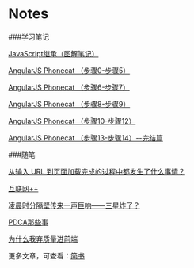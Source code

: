 # Notes

###学习笔记

<a href="http://www.jianshu.com/p/0045cd01e0be" target="_blank">JavaScript继承（图解笔记）</a>

<a href="http://www.jianshu.com/p/85220c95f3eb">AngularJS Phonecat （步骤0-步骤5）</a>

<a href="http://www.jianshu.com/p/62811c260f81">AngularJS Phonecat （步骤6-步骤7）</a>

<a href="http://www.jianshu.com/p/a8eb0b9dd22b">AngularJS Phonecat （步骤8-步骤9）</a>

<a href="http://www.jianshu.com/p/cc7bd0d905d5">AngularJS Phonecat （步骤10-步骤12）</a>

<a href="http://www.jianshu.com/p/7fa92782a6e0">AngularJS Phonecat （步骤13-步骤14）--完结篇</a>

###随笔

<a href="http://www.jianshu.com/p/71cf7f69eca8">从输入 URL 到页面加载完成的过程中都发生了什么事情？</a>

<a href="http://www.jianshu.com/p/36bc2d44ade0">互联网++</a>

<a href="http://www.jianshu.com/p/1115cd22aeae">凌晨时分隔壁传来一声巨响——三星炸了？</a>

<a href="http://www.jianshu.com/p/21369222c4e4">PDCA那些事</a>

<a href="http://www.jianshu.com/p/a863a4956aca">为什么我弃质量进前端</a>

更多文章，可查看：<a href="http://www.jianshu.com/users/e2327e64dcd5/latest_articles">简书</a>
